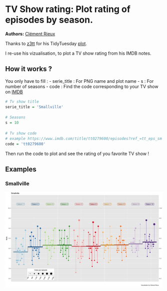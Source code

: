 
<!-- README.md is generated from README.Rmd. Please edit that file -->

# TV Show rating: Plot rating of episodes by season.

**Authors:** [Clément Rieux](https://github.com/clementrx)

Thanks to [z3tt](https://github.com/z3tt) for his TidyTuesday
[plot](https://github.com/z3tt/TidyTuesday/blob/main/R/2020_12_TheOffice.Rmd).

I re-use his vizualisation, to plot a TV show rating from his IMDB
notes.

## How it works ?

You only have to fill : - serie\_title : For PNG name and plot name - s
: For number of seasons - code : Find the code corresponding to your TV
show on [IMDB](https://www.imdb.com/?ref_=nv_home)

``` r
# Tv show title
serie_title = 'Smallville'

# Seasons
s = 10

# Tv show code
# example https://www.imdb.com/title/tt0279600/episodes?ref_=tt_eps_sm
code = 'tt0279600'
```

Then run the code to plot and see the rating of you favorite TV show !

## Examples

### Smallville

![./plot/Smallville.png](https://github.com/clementrx/tv_show_plot/blob/main/plot/Smallville.png)

